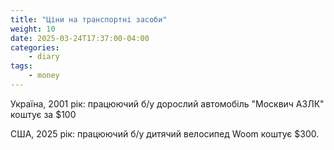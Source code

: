 ```yaml
---
title: "Ціни на транспортні засоби"
weight: 10
date: 2025-03-24T17:37:00-04:00
categories:
    - diary
tags:
    - money
---
```

Україна, 2001 рік: працюючий б/у дорослий автомобіль "Москвич АЗЛК" коштує за $100
<!--more-->
США, 2025 рік: працюючий б/у дитячий велосипед Woom коштує $300.
